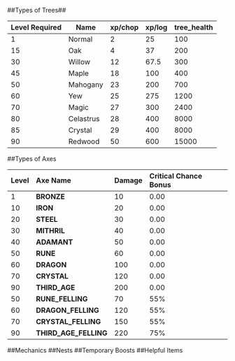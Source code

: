 
##Types of Trees##

| Level Required | Name      | xp/chop | xp/log | tree_health |
| -------------- | --------- | ------- | ------ | ----------- |
| 1              | Normal    | 2       | 25     | 100         |
| 15             | Oak       | 4       | 37     | 200         |
| 30             | Willow    | 12      | 67.5   | 300         |
| 45             | Maple     | 18      | 100    | 400         |
| 50             | Mahogany  | 23      | 200    | 700         |
| 60             | Yew       | 25      | 275    | 1200        |
| 70             | Magic     | 27      | 300    | 2400        |
| 80             | Celastrus | 28      | 400    | 8000        |
| 85             | Crystal   | 29      | 400    | 8000        |
| 90             | Redwood   | 50      | 600    | 15000       |



##Types of Axes

| Level | Axe Name              | Damage | Critical Chance Bonus |
| :---- | :-------------------- | :----- | :-------------------- |
| 1     | **BRONZE**            | 10     | 0.00                  |
| 10    | **IRON**              | 20     | 0.00                  |
| 20    | **STEEL**             | 30     | 0.00                  |
| 30    | **MITHRIL**           | 40     | 0.00                  |
| 40    | **ADAMANT**           | 50     | 0.00                  |
| 50    | **RUNE**              | 60     | 0.00                  |
| 60    | **DRAGON**            | 100    | 0.00                  |
| 70    | **CRYSTAL**           | 120    | 0.00                  |
| 90    | **THIRD_AGE**         | 200    | 0.00                  |
| 50    | **RUNE_FELLING**      | 70     | 55%                   |
| 60    | **DRAGON_FELLING**    | 120    | 55%                   |
| 70    | **CRYSTAL_FELLING**   | 150    | 55%                   |
| 90    | **THIRD_AGE_FELLING** | 220    | 75%                   |

##Mechanics
##Nests
##Temporary Boosts
##Helpful Items
